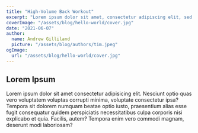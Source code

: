 ```yaml
---
title: "High-Volume Back Workout"
excerpt: "Lorem ipsum dolor sit amet, consectetur adipiscing elit, sed do eiusmod tempor incididunt ut labore et dolore magna aliqua. Praesent elementum facilisis leo vel."
coverImage: "/assets/blog/hello-world/cover.jpg"
date: "2021-06-07"
author:
  name: Andrew Gilliland
  picture: "/assets/blog/authors/tim.jpeg"
ogImage:
  url: "/assets/blog/hello-world/cover.jpg"
---
```


## Lorem Ipsum

Lorem ipsum dolor sit amet consectetur adipisicing elit. Nesciunt optio quas vero voluptatem voluptas corrupti minima, voluptate consectetur ipsa? Tempora sit dolorem numquam beatae optio iusto, praesentium alias esse fugit consequatur quidem perspiciatis necessitatibus culpa corporis nisi explicabo et quia. Facilis, autem? Tempora enim vero commodi magnam, deserunt modi laboriosam?
